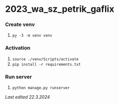 # 2023_wa_sz_petrik_gaflix

### Create venv
1. `py -3 -m venv venv`

### Activation
1. `source ./venv/Scripts/activate`
2. `pip install -r requirements.txt`

### Run server
1. `python manage.py runserver`

*Last edited 22.3.2024*
